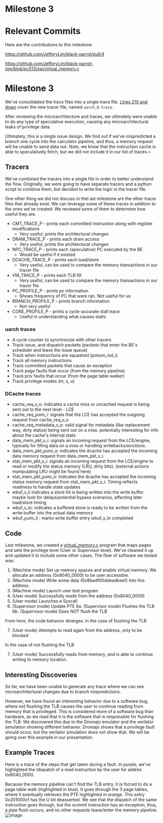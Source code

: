# Milestone 3

# Relevant Commits

Here are the contributions to this milestone.

https://github.com/JefferyLim/black-parrot/pull/4

https://github.com/JefferyLim/black-parrot-sim/blob/ec513/sw/virtual_memory.c


# Milestone 3

We've consolidated the trace files into a single trace file. [Lines 210 and down](https://github.com/JefferyLim/black-parrot/blob/8892cf1caa29051b54ed5e7c003a3cc70753d144/bp_top/test/common/bp_nonsynth_uarch_tracer.sv#L210) cover the new tracer file, named `uarch_0.trace`. 

After reviewing the microarchitecture and traces, we ultimately were unable to do any type of speculative execution, causing any microarchitectural leaks of privilege data. 

Ultimately, this is a single issue design. We find out if we've mispredicted a branch one cycle into the calculator pipeline, and thus, a memory request will be unable to send data out. Note, we know that the instruction cache is able to speculatively fetch, but we did not include it in our list of traces.=

## Tracers

We've combined the tracers into a single file in order to better understand the flow. Originally, we were going to have separate tracers and a python script to combine them, but decided to write the logic in the tracer file.

One other thing we did not discuss in thel ast milestone are the other tracer files that already exist. We can leverage some of these traces in addition to the ones we've created. We reviewed some of them to determine how useful they are.

* CMT_TRACE_P - prints each committed instruction along with register modifications
  * Very useful, prints the architectural changes
* DRAM_TRACE_P - prints each dram access
  * Very useful, prints the architectural changes
* NPC_TRACE_P - prints each (speculative) PC executed by the BE
  * Would be useful if it existed
* DCACHE_TRACE_P - prints each load/store
  * Very useful, can be used to compare the memory transactions in our tracer file
* VM_TRACE_P - prints each TLB fill
  * Very useful, can be used to compare the memory transactions in our tracer file
* PC_PROFILE_P - prints pc information
  * Shows frequency of PC that were ran. Not useful for us
* BRANCH_PROFILE_P - prints branch information
  * Not very useful
* CORE_PROFILE_P - prints a cycle-accurate stall trace
  * Useful in understanding what causes stalls 

### uarch traces
- A cycle counter to synchronize with other tracers
- Track issue, and dispatch packets (packets that enter the BE's scheduler and leave the issue queue)
- Track when instructions are squashed (poison_isd_i)
- Track all memory instructions
- Track committed packets that cause an exception 
- Track page faults that occur (from the memory pipeline)
- Track priv faults that occur (from the page table walker)
- Track privilege modes (m, s, u)

### DCache traces
- cache_req_v_o: indicates a cache miss or uncached request is being sent out to the next level - LCE
- cache_req_yumi_i: signals that the LCE has accepted the outgoing request from cache_req_v_o
- cache_req_metadata_v_o: valid signal for metadata (like replacement way, dirty status) being sent out on a miss.  potentially interesting for info about the cache's internal state 
- data_mem_pkt_v_i: signals an incoming request from the LCE/engine, typically for filling data on a miss or handling writebacks/evictions.
- data_mem_pkt_yumi_o: indicates the dcache has accepted the incoming data memory request from data_mem_pkt_v_i.
- stat_mem_pkt_v_i: signals an incoming request from the LCE/engine to read or modify the status memory (LRU, dirty bits). (external actions manipulating LRU might be found here)
- stat_mem_pkt_yumi_o: Indicates the dcache has accepted the incoming status memory request from stat_mem_pkt_v_i. Timing reflects readiness to handle state updates
- wbuf_v_li indicates a store hit is being written into the write buffer. maybe look for delays/potential bypass scenarios, affecting later load/store timing
- wbuf_v_lo: indicates a buffered store is ready to be written from the write buffer into the actual data memory
- wbuf_yumi_li : marks write buffer entry wbuf_v_lo completed



## Code

Last milestone, we created a [virtual_memory.c](https://github.com/JefferyLim/black-parrot-sim/blob/ec513/sw/virtual_memory.c) program that maps pages and sets the privilege level (User or Supervisor level). We've cleaned it up and updated it to include some other cases. The flow of software we tested was:

1. (Machine mode) Set up memory spaces and enable virtual memory. We allocate an address (0x8040_0000) to be user accessible.
2. (Machine mode) Write some data (0x8badf00ddeadbeef) into this address.
3. (Machine mode) Launch user test program
4. (User mode) Successfully reads from the address (0x8040_0000)
5. (User mode) Launches a Syscall
6. (Supervisor mode) Update PTE
6a. (Supervisor mode) Flushes the TLB
6b. (Supervisor mode) Does NOT flush the TLB

From here, the code behavior diverges. In the case of flushing the TLB

7. (User mode) Attempts to read again from the address, only to be blocked

In the case of not flushing the TLB

7. (User mode) Successfully reads from memory, and is able to continue writing to memory location.

## Interesting Discoveries

So far, we have been unable to generate any trace where we can see microarchitectural changes due to branch mispredictions. 

However, we have found an interesting behavior due to a software bug, where not flushing the TLB causes the user to continue reading from memory that is privileged. This is considered more of a software bug than hardware, as we read that it is the software that is responsible for flushing the TLB. We discovered this due to the Dromajo emulator and the verilator simulation showing different behavior. Dromajo shows that a privilege fault should occur, but the verilator simulation does not show that. We will be going over this example in our presentation.  

## Example Traces

Here is a trace of the steps that get taken during a fault. In purple, we've highlighted the ldispatch of a read instruction by the user for addres 0x8040_0000.

Because the memory pipeline can't find the TLB entry, it is forced to do a page table walk (highlighted in blue). It goes through the 3 page tables, where it eventually retrieves the PTE highlighted in orange. This entry 0x201000cf has the U bit deasserted. We see that the dispatch of the same instruction goes through, but the ocmmit instruction has an exception, thus, a pipe flush occurs, and no other requests leave/enter the memory pipeline.
![image](https://github.com/user-attachments/assets/7c8d79cc-f7fc-4021-9c89-5336ba3bfbc9)
